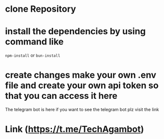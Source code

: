 # clone Repository 
# install the dependencies by using command like 
`npm-install` 
or 
`bun-install`
# create changes make your own .env file and create your own api token so that you can access it here 

The telegram bot is here if you want to see the telegram bot plz visit the link 
# Link (https://t.me/TechAgambot)

